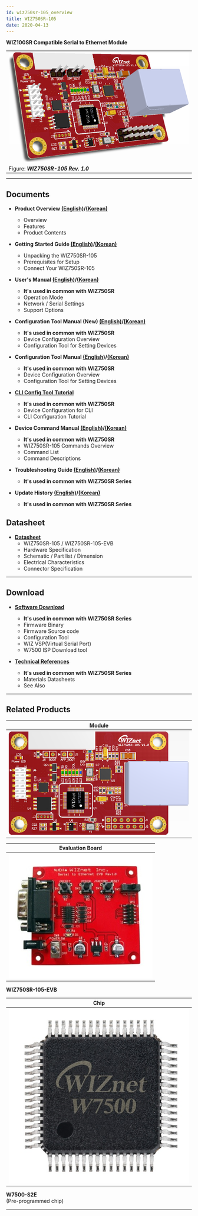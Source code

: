 ```yaml
---
id: wiz750sr-105_overview
title: WIZ750SR-105
date: 2020-04-13
---
```


**WIZ100SR Compatible Serial to Ethernet Module**

|                                                   |
| ------------------------------------------------- |
| ![](/img/products/wiz750sr-105/wiz750sr-105_main.png) |
| Figure: ***WIZ750SR-105 Rev. 1.0***               |

-----

## Documents

  - **Product Overview [(English)](./Overview-EN.md)/[(Korean)](./Overview-KO.md)**
      - Overview
      - Features
      - Product Contents

  - **Getting Started Guide [(English)](./Getting-Started-EN.md)/[(Korean)](./Getting-Started-KO.md)**
      - Unpacking the WIZ750SR-105
      - Prerequisites for Setup
      - Connect Your WIZ750SR-105

  - **User's Manual [(English)](./../../WIZ750SR/Users-Manual-EN.md)/[(Korean)](./../../WIZ750SR/Users-Manual-KO.md)** 
      - **It's used in common with WIZ750SR**
      - Operation Mode
      - Network / Serial Settings
      - Support Options

  - **Configuration Tool Manual (New) [(English)](./../../WIZ750SR/Configuration-Tool-Manual-New-EN.md)/[(Korean)](./../../WIZ750SR/Configuration-Tool-Manual-New-KO.md)**
      - **It's used in common with WIZ750SR**
      - Device Configuration Overview
      - Configuration Tool for Setting Devices

 - **Configuration Tool Manual [(English)](./../../WIZ750SR/Configuration-Tool-Manual-EN.md)/[(Korean)](./../../WIZ750SR/Configuration-Tool-Manual-KO.md)**
      - **It's used in common with WIZ750SR**
      - Device Configuration Overview
      - Configuration Tool for Setting Devices

  - **[CLI Config Tool Tutorial](./../../WIZ750SR/CLI-Config-Tool-Tutorial/CLI-Config-Tool-Tutorial.md)**
      - **It's used in common with WIZ750SR**
      - Device Configuration for CLI
      - CLI Configuration Tutorial

  - **Device Command Manual [(English)](./../../WIZ750SR/Command-Manual-EN.md)/[(Korean)](./../../WIZ750SR/Command-Manual-KO.md)**
      - **It's used in common with WIZ750SR**
      - WIZ750SR-105 Commands Overview
      - Command List
      - Command Descriptions

  - **Troubleshooting Guide [(English)](./../../WIZ750SR/Trouble-Shooting-EN.md)/[(Korean)](./../../WIZ750SR/Trouble-Shooting-KO.md)**
      - **It's used in common with WIZ750SR Series**

  - **Update History [(English)](./../../WIZ750SR/Series-Update-History-EN.md)/[(Korean)](./../../WIZ750SR//Series-Update-History-KO.md)**
      - **It's used in common with WIZ750SR Series**

## Datasheet

  - **[Datasheet](./Datasheet.md)**
      - WIZ750SR-105 / WIZ750SR-105-EVB
      - Hardware Specification
      - Schematic / Part list / Dimension
      - Electrical Characteristics
      - Connector Specification

-----

## Download

  - **[Software Download](./../../WIZ750SR/Download.md)**
      - **It's used in common with WIZ750SR Series**
      - Firmware Binary
      - Firmware Source code 
      - Configuration Tool
      - WIZ VSP(Virtual Serial Port)
      - W7500 ISP Download tool

  - **[Technical References](./../../WIZ750SR/Technical-References.md)**
      - **It's used in common with WIZ750SR Series**
      - Materials Datasheets
      - See Also
-----

## Related Products

| **Module**                                   |
| -------------------------------------------- |
| ![](/img/products/wiz750sr-105/wiz750sr-105.png) |


| **Evaluation Board**                         |
| -------------------------------------------- |
| ![](/img/products/wiz750sr-105/wiz105sr-evb.jpg) |

**WIZ750SR-105-EVB** 

| **Chip**                            |
| ----------------------------------- |
| ![](/img/products/wiz750jr/w7500_1.jpg) |

 **W7500-S2E**  
(Pre-programmed chip)

-----